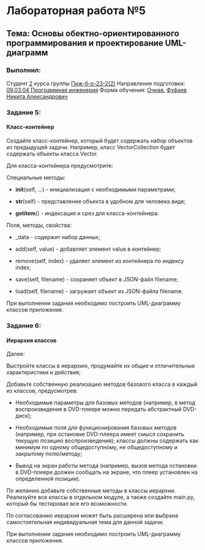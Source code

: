 <h1> Лабораторная работа №5 </h1>
<h2>  Тема: Основы обектно-ориентированного программирования и проектирование UML-диаграмм </h2>
<h3>Выполнил:</h3>
Студент <u>2</u> курса группы <u>Пиж-б-о-23-2(2)</u>
Направление подготовки: <u>09.03.04 Программная инженерия</u>
Форма обучения: <u>Очная.</u>
<u>Фуфаев Никита Александрович</u>

<h3>Задание 5:</h3>
<h4>Класс-контейнер</h4>
<p>Создайте класс-контейнер, который будет содержать набор объектов из предыдущей задачи. Например, класс VectorCollection будет содержать объекты класса Vector.

Для класса-контейнера предусмотрите:

Специальные методы:

- __init__(self, ...) - инициализация с необходимыми параметрами;

- __str__(self) - представление объекта в удобном для человека виде;

- __getitem__() - индексация и срез для класса-контейнера.

Поля, методы, свойства:

- _data - содержит набор данных;

- add(self, value) - добавляет элемент value в контейнер;

- remove(self, index) - удаляет элемент из контейнера по индексу index;

- save(self, filename) - сохраняет объект в JSON-файл filename;

- load(self, filename) - загружает объект из JSON-файла filename.

При выполнении задания необходимо построить UML-диаграмму классов приложения.</p>

<h3>Задание 6:</h3>
<h4>Иерархия классов</h4>
<p>Далее:

Выстройте классы в иерархию, продумайте их общие и отличительные характеристики и действия;

Добавьте собственную реализацию методов базового класса в каждый из классов, предусмотрев:

- Необходимые параметры для базовых методов (например, в метод воспроизведения в DVD-плеере можно передать абстрактный DVD-диск);

- Необходимые поля для функционирования базовых методов (например, при остановке DVD-плеера имеет смысл сохранить текущую позицию воспроизведения); классы должны содержать как минимум по одному общедоступному, не общедоступному и закрытому полю/методу;

- Вывод на экран работы метода (например, вызов метода остановки в DVD-плеере должен сообщать на экране, что плеер установлен на определенной позиции).

По желанию добавьте собственные методы в классы иерархии. Реализуйте все классы в отдельном модуле, а также создайте main.py, который бы тестировал все его возможности.

По согласованию иерархия может быть расширена или выбрана самостоятельная индивидуальная тема для данной задачи.

При выполнении задания необходимо построить UML-диаграмму классов приложения.</p>
